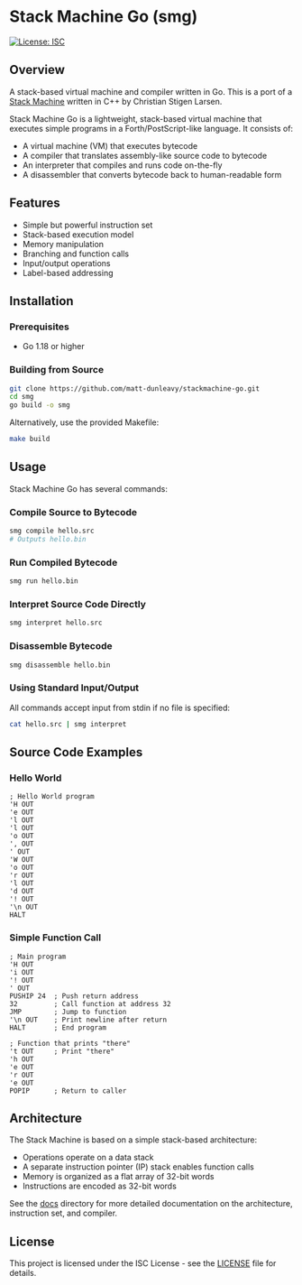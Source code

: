 # Stack Machine Go (smg)

[![License: ISC](https://img.shields.io/badge/License-ISC-blue.svg)](https://opensource.org/licenses/ISC)

## Overview

A stack-based virtual machine and compiler written in Go. This is a port of a [Stack Machine](https://github.com/cslarsen/stack-machine) written in C++ by Christian Stigen Larsen.

Stack Machine Go is a lightweight, stack-based virtual machine that executes simple programs in a Forth/PostScript-like language. It consists of:

- A virtual machine (VM) that executes bytecode
- A compiler that translates assembly-like source code to bytecode
- An interpreter that compiles and runs code on-the-fly
- A disassembler that converts bytecode back to human-readable form

## Features

- Simple but powerful instruction set
- Stack-based execution model
- Memory manipulation
- Branching and function calls
- Input/output operations
- Label-based addressing

## Installation

### Prerequisites

- Go 1.18 or higher

### Building from Source

```bash
git clone https://github.com/matt-dunleavy/stackmachine-go.git
cd smg
go build -o smg
```

Alternatively, use the provided Makefile:

```bash
make build
```

## Usage

Stack Machine Go has several commands:

### Compile Source to Bytecode

```bash
smg compile hello.src
# Outputs hello.bin
```

### Run Compiled Bytecode

```bash
smg run hello.bin
```

### Interpret Source Code Directly

```bash
smg interpret hello.src
```

### Disassemble Bytecode

```bash
smg disassemble hello.bin
```

### Using Standard Input/Output

All commands accept input from stdin if no file is specified:

```bash
cat hello.src | smg interpret
```

## Source Code Examples

### Hello World

```
; Hello World program
'H OUT
'e OUT
'l OUT
'l OUT
'o OUT
', OUT
' OUT
'W OUT
'o OUT
'r OUT
'l OUT
'd OUT
'! OUT
'\n OUT
HALT
```

### Simple Function Call

```
; Main program
'H OUT
'i OUT
'! OUT
' OUT
PUSHIP 24  ; Push return address
32         ; Call function at address 32
JMP        ; Jump to function
'\n OUT    ; Print newline after return
HALT       ; End program

; Function that prints "there"
't OUT     ; Print "there"
'h OUT
'e OUT
'r OUT
'e OUT
POPIP      ; Return to caller
```

## Architecture

The Stack Machine is based on a simple stack-based architecture:

- Operations operate on a data stack
- A separate instruction pointer (IP) stack enables function calls
- Memory is organized as a flat array of 32-bit words
- Instructions are encoded as 32-bit words

See the [docs](./docs/) directory for more detailed documentation on the architecture, instruction set, and compiler.

## License

This project is licensed under the ISC License - see the [LICENSE](LICENSE) file for details.

# 
